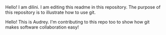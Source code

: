 Hello! I am dilini. I am editing this readme in this repository. The purpose of this repository is to illustrate how to use git.

Hello! This is Audrey. I'm contributing to this repo too to show how git makes software collaboration easy!